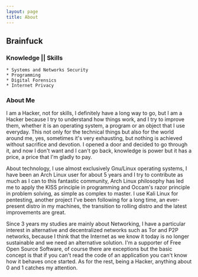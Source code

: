 ```yaml
---
layout: page
title: About
---
```


## Brainfuck


### Knowledge || Skills

    * Systems and Networks Security
    * Programming
    * Digital Forensics
    * Internet Privacy

### About Me

I am a Hacker, not for skills, I definitely have a long way to go, but I am a Hacker because I try to understand how things work, and I try to improve them, whether it is an operating system, a program or an object that I use everyday.
This not only for the technical things but also for the world around me, yes, sometimes it's very exhausting, but nothing is achieved without sacrifice and devotion.
I opened a door and decided to go through it, and now I don't want and I can't go back, knowledge is power but it has a price, a price that I'm gladly to pay.

About technology, I use almost exclusively Gnu/Linux operating systems, I have been an Arch Linux user for about 5 years and I try to contribute as much as I can to this fantastic community, Arch Linux philosophy has led me to apply the KISS principle in programming and Occam's razor principle in problem solving, as simple as complex to master.
I use Kali Linux for pentesting, another project I've been following for a long time, an ever-present distro in my machines, the transition to rolling distro and the latest improvements are great.

Since 3 years my studies are mainly about Networking, I have a particular interest in alternative and decentralized networks such as Tor and P2P networks, because I think that the Internet as we know it today is no longer sustainable and we need an alternative solution.
I'm a supporter of Free Open Source Software, of course there are exceptions but the basic concept is that if you can't read the code of an application you can't know how it behaves once started.
As for the rest, being a Hacker, anything about 0 and 1 catches my attention.
